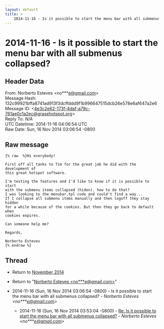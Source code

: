 ```yaml
---
layout: default
title: >
    2014-11-16 - Is it possible to start the menu bar with all submenus collapsed?
---
```


# 2014-11-16 - Is it possible to start the menu bar with all submenus collapsed?

## Header Data

From: Norberto Esteves \<no***e@gmail.com\><br>
Message Hash: 132c99921bffa8741ad913f3dcffddd9f1b996647515dcb26e578e6af647a2e6<br>
Message ID: \<4e3c2e62-173f-4daf-a79c-761ae0c1a2ec@grasehotspot.org\><br>
Reply To: _N/A_<br>
UTC Datetime: 2014-11-16 04:06:54 UTC<br>
Raw Date: Sun, 16 Nov 2014 03:06:54 -0800<br>

## Raw message

```
{% raw  %}Hi everybody!

First off all tanks to Tim for the great job he did with the development of 
this great hotspot software.

I'm testing the features and I'd like to know if it is possible to start 
with the submenu items collapsed (hiden). how to do that?
I was looking to the menubar.tpl code and could't find a way...
If I collapse all submenu items manually and then logoff they stay hidden 
for a while because of the cookies. But then they go back to default when 
cookies expires.  

Can someone help me?

Regards,

Norberto Esteves
{% endraw %}
```

## Thread

+ Return to [November 2014](/archive/2014/11)

+ Return to "[Norberto Esteves <no***e<span>@</span>gmail.com>](/authors/no___e_at_gmail_com)"

+ 2014-11-16 (Sun, 16 Nov 2014 03:06:54 -0800) - Is it possible to start the menu bar with all submenus collapsed? - _Norberto Esteves \<no***e@gmail.com\>_
  + 2014-11-16 (Sun, 16 Nov 2014 03:53:04 -0800) - [Re: Is it possible to start the menu bar with all submenus collapsed?](/archive/2014/11/551c6f4b85d17e63df7c72e3eba0325d609824928afa44220cbee63aee46871b) - _Norberto Esteves \<no***e@gmail.com\>_

